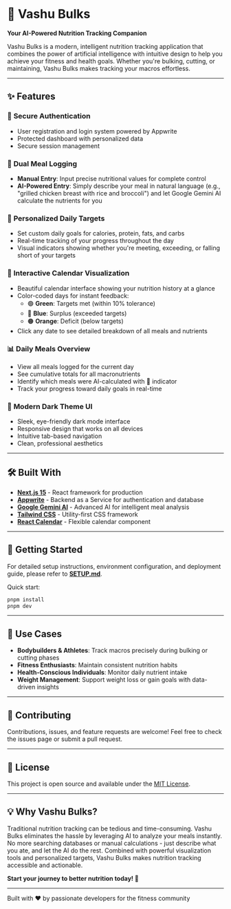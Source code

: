 # 🥗 Vashu Bulks

**Your AI-Powered Nutrition Tracking Companion**

Vashu Bulks is a modern, intelligent nutrition tracking application that combines the power of artificial intelligence with intuitive design to help you achieve your fitness and health goals. Whether you're bulking, cutting, or maintaining, Vashu Bulks makes tracking your macros effortless.

---

## ✨ Features

### 🔐 **Secure Authentication**

- User registration and login system powered by Appwrite
- Protected dashboard with personalized data
- Secure session management

### 📝 **Dual Meal Logging**

- **Manual Entry**: Input precise nutritional values for complete control
- **AI-Powered Entry**: Simply describe your meal in natural language (e.g., "grilled chicken breast with rice and broccoli") and let Google Gemini AI calculate the nutrients for you

### 🎯 **Personalized Daily Targets**

- Set custom daily goals for calories, protein, fats, and carbs
- Real-time tracking of your progress throughout the day
- Visual indicators showing whether you're meeting, exceeding, or falling short of your targets

### 📅 **Interactive Calendar Visualization**

- Beautiful calendar interface showing your nutrition history at a glance
- Color-coded days for instant feedback:
  - 🟢 **Green**: Targets met (within 10% tolerance)
  - 🔵 **Blue**: Surplus (exceeded targets)
  - 🟠 **Orange**: Deficit (below targets)
- Click any date to see detailed breakdown of all meals and nutrients

### 📊 **Daily Meals Overview**

- View all meals logged for the current day
- See cumulative totals for all macronutrients
- Identify which meals were AI-calculated with 🤖 indicator
- Track your progress toward daily goals in real-time

### 🎨 **Modern Dark Theme UI**

- Sleek, eye-friendly dark mode interface
- Responsive design that works on all devices
- Intuitive tab-based navigation
- Clean, professional aesthetics

---

## 🛠️ Built With

- **[Next.js 15](https://nextjs.org/)** - React framework for production
- **[Appwrite](https://appwrite.io/)** - Backend as a Service for authentication and database
- **[Google Gemini AI](https://ai.google.dev/)** - Advanced AI for intelligent meal analysis
- **[Tailwind CSS](https://tailwindcss.com/)** - Utility-first CSS framework
- **[React Calendar](https://github.com/wojtekmaj/react-calendar)** - Flexible calendar component

---

## 🚀 Getting Started

For detailed setup instructions, environment configuration, and deployment guide, please refer to **[SETUP.md](./SETUP.md)**.

Quick start:

```bash
pnpm install
pnpm dev
```

---

## 🎯 Use Cases

- **Bodybuilders & Athletes**: Track macros precisely during bulking or cutting phases
- **Fitness Enthusiasts**: Maintain consistent nutrition habits
- **Health-Conscious Individuals**: Monitor daily nutrient intake
- **Weight Management**: Support weight loss or gain goals with data-driven insights

---

## 🤝 Contributing

Contributions, issues, and feature requests are welcome! Feel free to check the issues page or submit a pull request.

---

## 📄 License

This project is open source and available under the [MIT License](LICENSE).

---

## 💡 Why Vashu Bulks?

Traditional nutrition tracking can be tedious and time-consuming. Vashu Bulks eliminates the hassle by leveraging AI to analyze your meals instantly. No more searching databases or manual calculations - just describe what you ate, and let the AI do the rest. Combined with powerful visualization tools and personalized targets, Vashu Bulks makes nutrition tracking accessible and actionable.

**Start your journey to better nutrition today! 💪**

---

Built with ❤️ by passionate developers for the fitness community
